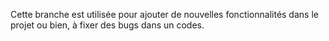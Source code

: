 Cette branche est utilisée pour ajouter de nouvelles fonctionnalités dans 
le projet ou bien, à fixer des bugs dans un codes.
